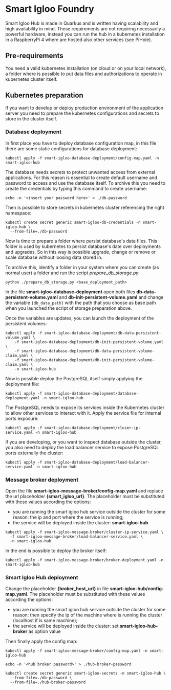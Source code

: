 # Smart Igloo Foundry

Smart Igloo Hub is made in Quarkus and is written having scalability and high availability in mind.
These requirements are not requiring necessarily a powerful hardware, instead you can run the hub in
a kubernetes installation in a RaspberryPi 4 where are hosted also other services (see PiHole).

## Pre-requirements

You need a valid kubernetes installation (on cloud or on your local network), a folder where is
possible to put data files and authorizations to operate in kubernetes cluster itself.

## Kubernetes preparation

If you want to develop or deploy production environment of the application server you need to prepare
the kubernetes configurations and secrets to store in the cluster itself.

### Database deployment

In first place you have to deploy database configuration map, in this file there are some static configurations
for database deployment:

```shell
kubectl apply -f smart-igloo-database-deployment/config-map.yaml -n smart-igloo-hub
```

The database needs secrets to protect unwanted access from external applications. For this reason
is essential to create default username and password to access and use the database itself.
To archive this you need to create the credentials by typing this command to create username:

```shell
echo -n '<insert your password here>' > ./db-password
```

Then is possible to store secrets in kubernetes cluster referencing the right namespace:

```shell
kubectl create secret generic smart-igloo-db-credentials -n smart-igloo-hub \
  --from-file=./db-password
```

Now is time to prepare a folder where persist database's data files. This folder is used
by kubernetes to persist database's date over deployments and upgrades. So in this way is possible
upgrade, change or remove or scale database without loosing data stored in.

To archive this, identify a folder in your system where you can create (as normal user) a folder
and run the script *prepare_db_storage.py*:

```shell
python ./prepare_db_storage.py <base_deployment_path>
```

In the file **smart-igloo-database-deployment** open both files **db-data-persistent-volume.yaml**
and **db-init-persistent-volume.yaml** and change the variable `{db_data_path}`
with the path that you choose as base path when you launched the script of storage preparation above.

Once the variables are updates, you can launch the deployment of the persistent volumes:

```shell
kubectl apply -f smart-igloo-database-deployment/db-data-persistent-volume.yaml \
    -f smart-igloo-database-deployment/db-init-persistent-volume.yaml \
    -f smart-igloo-database-deployment/db-data-persistent-volume-claim.yaml \
    -f smart-igloo-database-deployment/db-init-persistent-volume-claim.yaml \
    -n smart-igloo-hub
```

Now is possible deploy the PostgreSQL itself simply applying the deployment file:

```shell
kubectl apply -f smart-igloo-database-deployment/database-deployment.yaml -n smart-igloo-hub
```

The PostgreSQL needs to expose its services inside the Kubernetes cluster to allow other
services to interact with it. Apply the service file for internal ports exposure:

```shell
kubectl apply -f smart-igloo-database-deployment/cluser-ip-service.yaml -n smart-igloo-hub
```

If you are developing, or you want to inspect database outside the cluster, you also need to
deploy the load balancer service to expose PostgreSQL ports externally the cluster:

```shell
kubectl apply -f smart-igloo-database-deployment/load-balancer-service.yaml -n smart-igloo-hub
```

### Message broker deployment

Open the file **smart-igloo-message-broker/config-map.yaml** and replace the url placeholder
**{smart_igloo_url}**. The placeholder must be substituted with these values according the
options:

* you are running the smart igloo hub service outside the cluster for some reason: the ip and port
  where the service is running;
* the service will be deployed inside the cluster: **smart-igloo-hub**

```shell
kubectl apply -f smart-igloo-message-broker/cluster-ip-service.yaml \
  -f smart-igloo-message-broker/load-balancer-service.yaml \
  -n smart-igloo-hub
```

In the end is possible to deploy the broker itself:
```shell
kubectl apply -f smart-igloo-message-broker/broker-deployment.yaml -n smart-igloo-hub
```

### Smart Igloo Hub deployment

Change the placeholder **{broker_host_url}** in file **smart-igloo-hub/config-map.yaml**.
The placeholder must be substituted with these values according the options:

* you are running the smart igloo hub service outside the cluster for some reason: then specify the ip of the
machine where is running the cluster (localhost if is same machine);
* the service will be deployed inside the cluster: set **smart-igloo-hub-broker** as option value

Then finally apply the config map:
```shell
kubectl apply -f smart-igloo-message-broker/config-map.yaml -n smart-igloo-hub
```

```shell
echo -n '<hub broker password>' > ./hub-broker-password
```

```shell
kubectl create secret generic smart-igloo-secrets -n smart-igloo-hub \
  --from-file=./db-password \
  --from-file=./hub-broker-password
```